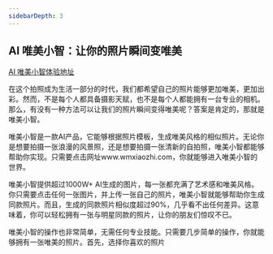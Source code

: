 ```yaml
---
sidebarDepth: 3
---
```


## AI 唯美小智：让你的照片瞬间变唯美

[AI 唯美小智体验地址](https://www.wmxiaozhi.com)

在这个拍照成为生活一部分的时代，我们都希望自己的照片能够更加唯美，更加出彩。然而，不是每个人都具备摄影天赋，也不是每个人都能拥有一台专业的相机。那么，有没有一种方法可以让我们的照片瞬间变得唯美呢？答案是肯定的，那就是唯美小智。

唯美小智是一款AI产品，它能够根据照片模板，生成唯美风格的相似照片。无论你是想要拍摄一张浪漫的风景照，还是想要拍摄一张清新的自拍照，唯美小智都能够帮助你实现。只需要点击网址www.wmxiaozhi.com，你就能够进入唯美小智的世界。

唯美小智提供超过1000W+ AI生成的图片，每一张都充满了艺术感和唯美风格。你只需要点击任何一张图片，并上传一张自己的照片，唯美小智就能够帮助你生成同款照片。而且，生成的同款照片相似度超过90%，几乎看不出任何差异。这意味着，你可以轻松拥有一张与明星同款的照片，让你的朋友们惊叹不已。

唯美小智的操作也非常简单，无需任何专业技能。只需要几步简单的操作，你就能够拥有一张唯美的照片。首先，选择你喜欢的照片